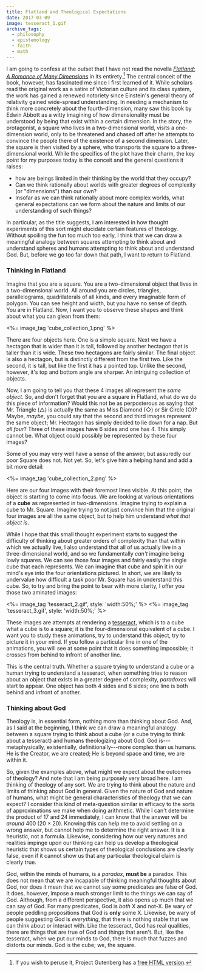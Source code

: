 ```yaml
---
title: Flatland and Theological Expectations
date: 2017-03-09
image: tesseract_1.gif
archive_tags:
  - philosophy
  - epistemology
  - faith
  - math
---
```


I am going to confess at the outset that I have not read the novella [_Flatland: A Romance of Many Dimensions_](https://en.wikipedia.org/wiki/Flatland) in its entirety.[^1] The central conceit of the book, however, has fascinated me since I first learned of it. While scholars read the original work as a satire of Victorian culture and its class system, the work has gained a renewed notoriety since Einstein's general theory of relativity gained wide-spread understanding. In needing a mechanism to think more concretely about the fourth-dimension, many saw this book by Edwin Abbott as a witty imagining of how dimensionality must be understood by being that exist within a certain dimension. In the story, the protagonist, a square who lives in a two-dimensional world, visits a one-dimension world, only to be threatened and chased off after he attempts to convince the people there of the existence of a second dimension. Later, the square is then visited by a sphere, who transports the square to a three-dimensional world. While the specifics of the plot have their charm, the key point for my purposes today is the conceit and the general questions it raises:

- how are beings limited in their thinking by the world that they occupy?
- Can we think rationally about worlds with greater degrees of complexity (or "dimensions") than our own?
- Insofar as we can think rationally about more complex worlds, what general expectations can we form about the nature and limits of our understanding of such things?

In particular, as the title suggests, I am interested in how thought experiments of this sort might elucidate certain features of theology. Without spoiling the fun too much too early, I think that we can draw a meaningful analogy between squares attempting to think about and understand spheres and humans attempting to think about and understand God. But, before we go too far down that path, I want to return to Flatland.

### Thinking in Flatland

Imagine that you are a square. You are a two-dimensional object that lives in a two-dimensional world. All around you are circles, triangles, parallelograms, quadrilaterals of all kinds, and every imaginable form of polygon. You can see height and width, but you have no sense of depth. You are in Flatland. Now, I want you to observe these shapes and think about what you can glean from them:

<%= image_tag 'cube_collection_1.png' %>

There are four objects here. One is a simple square. Next we have a hectagon that is wider than it is tall, followed by another hectagon that is taller than it is wide. These two hectagons are fairly similar. The final object is also a hectagon, but is distinctly different from the first two. Like the second, it is tall, but like the first it has a pointed top. Unlike the second, however, it's top and bottom angle are sharper. An intriguing collection of objects.

Now, I am going to tell you that these 4 images all represent the _same object_. So, and don't forget that you are a square in Flatland, what do we do this piece of information? Would this not be as perposterous as saying that Mr. Triangle (&#9651;) is actually the same as Miss Diamond (&#9671;) or Sir Circle (&#9675;)? Maybe, _maybe_, you could say that the second and third images represent the same object; Mr. Hectagon has simply decided to lie down for a nap. But _all four_? Three of these images have 6 sides and one has 4. This simply cannot be. What object could possibly be represented by these four images?

Some of you may very well have a sense of the answer, but assuredly our poor Square does not. Not yet. So, let's give him a helping hand and add a bit more detail:

<%= image_tag 'cube_collection_2.png' %>

Here are our four images with their foremost lines visible. At this point, the object is starting to come into focus. We are looking at various orientations of a **cube** as represented in two-dimensions. Imagine trying to explain a cube to Mr. Square. Imagine trying to not just convince him that the original four images are all the same object, but to help him understand _what that object is_.

While I hope that this small thought experiment starts to suggest the difficulty of thinking about greater orders of complexity than that within which we actually live, I also understand that all of us actually live in a three-dimensional world, and so we fundamentally _can't_ imagine being lowly squares. We can see those four images and fairly easily the single cube that each represents. We can imagine that cube and spin it in our mind's eye into the four orientations pictured. In short, we are likely to undervalue how difficult a task poor Mr. Square has in understand this cube. So, to try and bring the point to bear with more clarity, I offer you those two aminated images:

<div style="display:flex;align-items:center;">
  <%= image_tag 'tesseract_2.gif',
        style: 'width:50%;' %>
  <%= image_tag 'tesseract_3.gif',
        style: 'width:50%;' %>
</div>

These images are attempts at rendering a [tesseract](https://en.wikipedia.org/wiki/Tesseract), which is to a cube what a cube is to a square; it is the four-dimensional equivalent of a cube. I want you to study these animations, try to understand this object, try to picture it in your mind. If you follow a particular line in one of the animations, you will see at some point that it does something impossible; it crosses from behind to infront of another line.

This is the central truth. Whether a square trying to understand a cube or a human trying to understand a tesseract, when something tries to reason about an object that exists in a greater degree of complexity, _paradoxes_ will start to appear. One object has both 4 sides and 6 sides; one line is both behind and infront of another.

### Thinking about God

Theology is, in essential form, nothing more than thinking about God. And, as I said at the beginning, I think we can draw a meaningful analogy between a square trying to think about a cube (or a cube trying to think about a tesseract) and humans theologizing about God. God is---metaphysically, existentially, definitionally---more complex than us humans. He is the Creator, we are created; He is beyond space and time, we are within it.

So, given the examples above, what might we expect about the outcomes of theology? And note that I am being purposely very broad here. I am thinking of theology of any sort. We are trying to think about the nature and limits of thinking about God in general. Given the nature of God and nature of humans, what might be general characteristics of theology that we can expect? I consider this kind of meta-question similar in efficacy to the sorts of approximations we make when doing arithmetic. While I can't determine the product of 17 and 24 immediately, I can know that the answer will be _around_ 400 (20 &times; 20). Knowing this can help me to avoid settling on a wrong answer, but cannot help me to determine the right answer. It is a heuristic, not a formula. Likewise, considering how our very natures and realities impinge upon our thinking can help us develop a theological heuristic that shows us certain types of theological conclusions are clearly false, even if it cannot show us that any particular theological claim is clearly true.

God, within the minds of humans, is a _paradox_, **must be** a paradox. This does not mean that we are incapable of thinking meaningful thoughts about God, nor does it mean that we cannot say some predicates are false of God. It does, however, impose a much stronger limit to the things we can say of God. Although, from a different perspective, it also opens up much that we can say of God. For many predicates, God is _both_ X and not-X. Be wary of people peddling propositions that God is **only** some X. Likewise, be wary of people suggesting God is _everything_, that there is nothing stable that we can think about or interact with. Like the tesseract, God has real qualities, there are things that are true of God and things that aren't. But, like the tesseract, when we put our minds to God, there is much that fuzzes and distorts our minds. God is the cube; we, the square.

[^1]: If you wish to peruse it, Project Gutenberg has a [free HTML version](http://www.gutenberg.org/files/201/201-h/201-h.htm).
